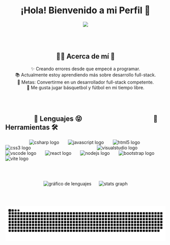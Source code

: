 <h1 align="center">¡Hola! Bienvenido a mi Perfil 👋</h1>

<p align="center">
  <img src="https://github.com/thompsonemerson/thompsonemerson/raw/master/cover-thompson.png" />
</p>


<br><br>

<h2 align="center">🙍‍♂️ Acerca de mí 🤔</h2>

<p align="center">✨ Creando errores desde que empecé a programar.<br>📚 Actualmente estoy aprendiendo más sobre desarrollo full-stack.<br>🎯 Metas: Convertirme en un desarrollador full-stack competente.<br>🎲 Me gusta jugar básquetbol y fútbol en mi tiempo libre.</p>

<br><br>

<h2 align="left">&nbsp;&nbsp;&nbsp;&nbsp;&nbsp;&nbsp;&nbsp;&nbsp;&nbsp;&nbsp;&nbsp;&nbsp;&nbsp;&nbsp;&nbsp;&nbsp;&nbsp;&nbsp;👅 Lenguajes 😝 &nbsp;&nbsp;&nbsp;&nbsp;&nbsp;&nbsp;&nbsp;&nbsp;&nbsp;&nbsp;&nbsp;&nbsp;&nbsp;&nbsp;&nbsp;&nbsp;&nbsp;&nbsp;&nbsp;&nbsp;&nbsp;&nbsp;&nbsp;&nbsp;&nbsp;&nbsp;&nbsp;&nbsp;&nbsp;&nbsp;&nbsp;&nbsp;&nbsp;&nbsp;&nbsp;&nbsp;&nbsp;&nbsp;&nbsp;&nbsp;&nbsp;&nbsp;&nbsp; 🔧 Herramientas 🛠</h2>



<div align="left">&nbsp;&nbsp;&nbsp;&nbsp;&nbsp;&nbsp;&nbsp;&nbsp;&nbsp;&nbsp;&nbsp;&nbsp;&nbsp;&nbsp;&nbsp;&nbsp;&nbsp;&nbsp;
  <img src="https://cdn.jsdelivr.net/gh/devicons/devicon/icons/csharp/csharp-original.svg" height="40" alt="csharp logo"  />
    <img width = "20" />
  <img src="https://cdn.jsdelivr.net/gh/devicons/devicon/icons/javascript/javascript-original.svg" height="40" alt="javascript logo"  />
  <img width = "20" />
  <img src="https://cdn.jsdelivr.net/gh/devicons/devicon/icons/html5/html5-original.svg" height="40" alt="html5 logo"  />
  <img width = "20" />
  <img src="https://cdn.jsdelivr.net/gh/devicons/devicon/icons/css3/css3-original.svg" height="40" alt="css3 logo"  />
  <img width = "200" />
  <img src="https://cdn.jsdelivr.net/gh/devicons/devicon/icons/visualstudio/visualstudio-plain.svg" height="40" alt="visualstudio logo"  />
  <img width = "20" />
 
  <img src="https://cdn.jsdelivr.net/gh/devicons/devicon/icons/vscode/vscode-original.svg" height="40" alt="vscode logo"  />
  <img width = "20" />
   <img src="https://cdn.jsdelivr.net/gh/devicons/devicon/icons/react/react-original.svg" height="40" alt="react logo"  />
  <img width = "20" />
  <img src="https://cdn.jsdelivr.net/gh/devicons/devicon/icons/nodejs/nodejs-original.svg" height="40" alt="nodejs logo"  />
  <img width = "20" />
  <img src="https://cdn.jsdelivr.net/gh/devicons/devicon/icons/bootstrap/bootstrap-original.svg" height="40" alt="bootstrap logo"  />
  <img width = "20" />
  <img src="https://skillicons.dev/icons?i=vite" height="40" alt="vite logo"  />
</div>

<br><br>

<div align="center">
  <img src="https://github-readme-stats.vercel.app/api/top-langs?username=Bruno-199&locale=en&hide_title=false&layout=compact&card_width=320&langs_count=5&theme=dracula&hide_border=false&order=2" height="150" alt="gráfico de lenguajes" />
  &nbsp;&nbsp;&nbsp;&nbsp;
  <img src="https://github-readme-stats.vercel.app/api?username=Bruno-199&hide_title=false&hide_rank=false&show_icons=true&include_all_commits=true&count_private=true&disable_animations=false&theme=dracula&locale=en&hide_border=false" height="150" alt="stats graph" />
</div>

<br><br>

<img src="https://raw.githubusercontent.com/Bruno-199/Bruno-199/output/snake.svg" alt="Snake animation" />




